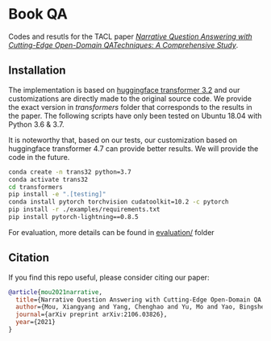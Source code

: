 # Book QA #

Codes and resutls for the TACL paper *[Narrative Question Answering with Cutting-Edge Open-Domain QATechniques: A Comprehensive Study](https://arxiv.org/pdf/2106.03826.pdf)*.

## Installation ##
The implementation is based on [huggingface transformer 3.2](https://github.com/huggingface/transformers) and our customizations are directly made to the original source code. We provide the exact version in *transformers* folder that corresponds to the results in the paper. The following scripts have only been tested on Ubuntu 18.04 with Python 3.6 & 3.7.

It is noteworthy that, based on our tests, our customization based on huggingface transformer 4.7 can provide better results. We will provide the code in the future.


```bash
conda create -n trans32 python=3.7
conda activate trans32
cd transformers
pip install -e ".[testing]"
conda install pytorch torchvision cudatoolkit=10.2 -c pytorch
pip install -r ./examples/requirements.txt
pip install pytorch-lightning==0.8.5
```

For evaluation, more details can be found in [evaluation/](evaluation/) folder



## Citation ##
If you find this repo useful, please consider citing our paper:
```bibtex
@article{mou2021narrative,
  title={Narrative Question Answering with Cutting-Edge Open-Domain QA Techniques: A Comprehensive Study},
  author={Mou, Xiangyang and Yang, Chenghao and Yu, Mo and Yao, Bingsheng and Guo, Xiaoxiao and Potdar, Saloni and Su, Hui},
  journal={arXiv preprint arXiv:2106.03826},
  year={2021}
}
```


